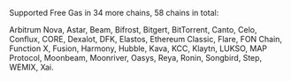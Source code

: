 Supported Free Gas in 34 more chains, 58 chains in total:

Arbitrum Nova, Astar, Beam, Bifrost, Bitgert, BitTorrent, Canto, Celo, Conflux, CORE, Dexalot, DFK, Elastos, Ethereum Classic, Flare, FON Chain, Function X, Fusion, Harmony, Hubble, Kava, KCC, Klaytn, LUKSO, MAP Protocol, Moonbeam, Moonriver, Oasys, Reya, Ronin, Songbird, Step, WEMIX, Xai.